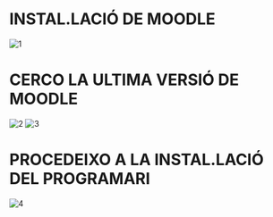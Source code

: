 # INSTAL.LACIÓ DE MOODLE
![1](https://user-images.githubusercontent.com/114162426/213483390-b091385f-2f09-4a89-b0e2-0f6675b34441.png)
# CERCO LA ULTIMA VERSIÓ DE MOODLE
![2](https://user-images.githubusercontent.com/114162426/213483598-c3209ab5-f9e6-4fcb-a4dd-2481b30d6466.png)
![3](https://user-images.githubusercontent.com/114162426/213483654-4b1a1a92-21aa-4b3f-bc97-2612f02b05ef.png)
# PROCEDEIXO A LA INSTAL.LACIÓ DEL PROGRAMARI
![4](https://user-images.githubusercontent.com/114162426/213483938-b0d7d399-9a7e-44ff-bcdc-2013cdaeee4a.png)
